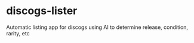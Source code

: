 # discogs-lister
Automatic listing app for discogs using AI to determine release, condition, rarity, etc
